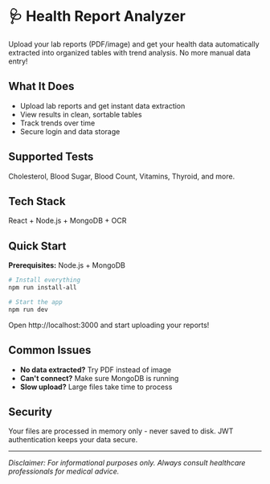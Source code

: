 # 🩺 Health Report Analyzer

Upload your lab reports (PDF/image) and get your health data automatically extracted into organized tables with trend analysis. No more manual data entry!

## What It Does
- Upload lab reports and get instant data extraction
- View results in clean, sortable tables
- Track trends over time
- Secure login and data storage

## Supported Tests
Cholesterol, Blood Sugar, Blood Count, Vitamins, Thyroid, and more.

## Tech Stack
React + Node.js + MongoDB + OCR

## Quick Start

**Prerequisites:** Node.js + MongoDB

```bash
# Install everything
npm run install-all

# Start the app
npm run dev
```

Open http://localhost:3000 and start uploading your reports!

## Common Issues
- **No data extracted?** Try PDF instead of image
- **Can't connect?** Make sure MongoDB is running
- **Slow upload?** Large files take time to process

## Security
Your files are processed in memory only - never saved to disk. JWT authentication keeps your data secure.

---
*Disclaimer: For informational purposes only. Always consult healthcare professionals for medical advice.*

